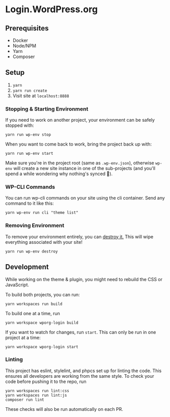 # Login.WordPress.org

## Prerequisites
- Docker
- Node/NPM
- Yarn
- Composer

## Setup
1. `yarn`
2. `yarn run create`
3. Visit site at `localhost:8888`

### Stopping & Starting Environment

If you need to work on another project, your environment can be safely stopped with:

	yarn run wp-env stop

When you want to come back to work, bring the project back up with:

	yarn run wp-env start

Make sure you're in the project root (same as `.wp-env.json`), otherwise `wp-env` will create a new site instance in one of the sub-projects (and you'll spend a while wondering why nothing's synced 🤨).

### WP-CLI Commands

You can run wp-cli commands on your site using the cli container. Send any command to it like this:

	yarn wp-env run cli "theme list"

### Removing Environment

To remove your environment entirely, you can [destroy it.](https://github.com/WordPress/gutenberg/tree/master/packages/env#6-nuke-everything-and-start-again-) This will wipe everything associated with your site!

	yarn run wp-env destroy

## Development

While working on the theme & plugin, you might need to rebuild the CSS or JavaScript.

To build both projects, you can run:

	yarn workspaces run build

To build one at a time, run

	yarn workspace wporg-login build

If you want to watch for changes, run `start`. This can only be run in one project at a time:

	yarn workspace wporg-login start

### Linting

This project has eslint, stylelint, and phpcs set up for linting the code. This ensures all developers are working from the same style. To check your code before pushing it to the repo, run

	yarn workspaces run lint:css
	yarn workspaces run lint:js
	composer run lint

These checks will also be run automatically on each PR.
